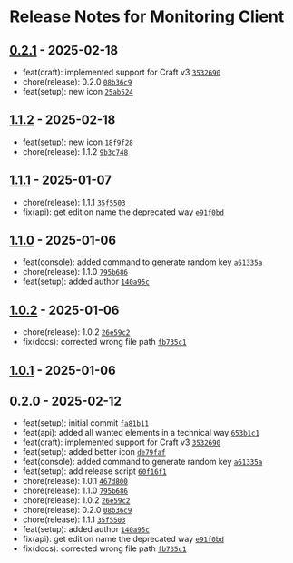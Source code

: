 # Release Notes for Monitoring Client

## [0.2.1] - 2025-02-18

- feat(craft): implemented support for Craft v3 [`3532690`](https://github.com/vandres/craft-monitoring-client/commit/353269099cfaa0fe6218f43d36c492e17673a1d8)
- chore(release): 0.2.0 [`08b36c9`](https://github.com/vandres/craft-monitoring-client/commit/08b36c9d8b494a3c427d8d7b0ed91e96fe80c025)
- feat(setup): new icon [`25ab524`](https://github.com/vandres/craft-monitoring-client/commit/25ab524541240ef81545f861800c095e6ac3ed1e)

## [1.1.2] - 2025-02-18

- feat(setup): new icon [`18f9f28`](https://github.com/vandres/craft-monitoring-client/commit/18f9f287ee1e0bd9dae27cced966ce1255893911)
- chore(release): 1.1.2 [`9b3c748`](https://github.com/vandres/craft-monitoring-client/commit/9b3c748c069eb35db46d2372d7834cde745b44ef)

## [1.1.1] - 2025-01-07

- chore(release): 1.1.1 [`35f5503`](https://github.com/vandres/craft-monitoring-client/commit/35f5503cc2ad19e141a4771f9891e4b7a2425b5f)
- fix(api): get edition name the deprecated way [`e91f0bd`](https://github.com/vandres/craft-monitoring-client/commit/e91f0bd7e42323cd926b3a14d47c4b7639ff9374)

## [1.1.0] - 2025-01-06

- feat(console): added command to generate random key [`a61335a`](https://github.com/vandres/craft-monitoring-client/commit/a61335ab4865e15f3cada5d85f458800abb77733)
- chore(release): 1.1.0 [`795b686`](https://github.com/vandres/craft-monitoring-client/commit/795b6868740e5eb860b947d508d73bb93f7b1aeb)
- feat(setup): added author [`140a95c`](https://github.com/vandres/craft-monitoring-client/commit/140a95cadea719de8522191cd61a796298849757)

## [1.0.2] - 2025-01-06

- chore(release): 1.0.2 [`26e59c2`](https://github.com/vandres/craft-monitoring-client/commit/26e59c298f29e2cac414c03759d22f8f0b339e28)
- fix(docs): corrected wrong file path [`fb735c1`](https://github.com/vandres/craft-monitoring-client/commit/fb735c1852052d33c587ab2a128abdca3e5c238e)

## [1.0.1] - 2025-01-06

## 0.2.0 - 2025-02-12

- feat(setup): initial commit [`fa81b11`](https://github.com/vandres/craft-monitoring-client/commit/fa81b11b7ce02e4580f2056882e90ca634878dd9)
- feat(api): added all wanted elements in a technical way [`653b1c1`](https://github.com/vandres/craft-monitoring-client/commit/653b1c1fb4eb1abf736301e724dc1fc29ce5e0cf)
- feat(craft): implemented support for Craft v3 [`3532690`](https://github.com/vandres/craft-monitoring-client/commit/353269099cfaa0fe6218f43d36c492e17673a1d8)
- feat(setup): added better icon [`de79faf`](https://github.com/vandres/craft-monitoring-client/commit/de79faf8a6c5e72df446020770a72c2f267ba7c9)
- feat(console): added command to generate random key [`a61335a`](https://github.com/vandres/craft-monitoring-client/commit/a61335ab4865e15f3cada5d85f458800abb77733)
- feat(setup): add release script [`60f16f1`](https://github.com/vandres/craft-monitoring-client/commit/60f16f1fe8acd47fe4690df654beade14de23b95)
- chore(release): 1.0.1 [`467d800`](https://github.com/vandres/craft-monitoring-client/commit/467d8009ba4e6191fe9c45a7a036dc67376533f4)
- chore(release): 1.1.0 [`795b686`](https://github.com/vandres/craft-monitoring-client/commit/795b6868740e5eb860b947d508d73bb93f7b1aeb)
- chore(release): 1.0.2 [`26e59c2`](https://github.com/vandres/craft-monitoring-client/commit/26e59c298f29e2cac414c03759d22f8f0b339e28)
- chore(release): 0.2.0 [`08b36c9`](https://github.com/vandres/craft-monitoring-client/commit/08b36c9d8b494a3c427d8d7b0ed91e96fe80c025)
- chore(release): 1.1.1 [`35f5503`](https://github.com/vandres/craft-monitoring-client/commit/35f5503cc2ad19e141a4771f9891e4b7a2425b5f)
- feat(setup): added author [`140a95c`](https://github.com/vandres/craft-monitoring-client/commit/140a95cadea719de8522191cd61a796298849757)
- fix(api): get edition name the deprecated way [`e91f0bd`](https://github.com/vandres/craft-monitoring-client/commit/e91f0bd7e42323cd926b3a14d47c4b7639ff9374)
- fix(docs): corrected wrong file path [`fb735c1`](https://github.com/vandres/craft-monitoring-client/commit/fb735c1852052d33c587ab2a128abdca3e5c238e)

[0.2.1]: https://github.com/vandres/craft-monitoring-client/compare/1.1.2...0.2.1
[1.1.2]: https://github.com/vandres/craft-monitoring-client/compare/1.1.1...1.1.2
[1.1.1]: https://github.com/vandres/craft-monitoring-client/compare/1.1.0...1.1.1
[1.1.0]: https://github.com/vandres/craft-monitoring-client/compare/1.0.2...1.1.0
[1.0.2]: https://github.com/vandres/craft-monitoring-client/compare/1.0.1...1.0.2
[1.0.1]: https://github.com/vandres/craft-monitoring-client/compare/0.2.0...1.0.1
